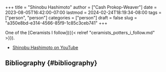 +++
title = "Shinobu Hashimoto"
author = ["Cash Prokop-Weaver"]
date = 2023-08-05T16:42:00-07:00
lastmod = 2024-02-24T18:19:34-08:00
tags = ["person", "person"]
categories = ["person"]
draft = false
slug = "a350e8bd-e314-4566-85f9-1c85c3ceb741"
+++

One of the [Ceramists I follow]({{< relref "ceramists_potters_i_follow.md" >}}).

-   [Shinobu Hashimoto on YouTube](https://www.youtube.com/c/ShinobuHashimoto)


## Bibliography {#bibliography}

<style>.csl-entry{text-indent: -1.5em; margin-left: 1.5em;}</style><div class="csl-bib-body">
</div>
